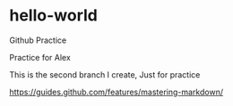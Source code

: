 # hello-world
Github Practice

Practice for Alex

This is the second branch I create, Just for practice

https://guides.github.com/features/mastering-markdown/
